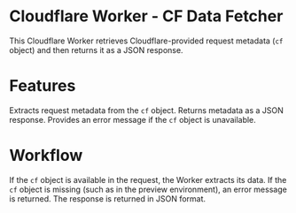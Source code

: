 # Cloudflare Worker - CF Data Fetcher

This Cloudflare Worker retrieves Cloudflare-provided request metadata (`cf` object) and  then returns it as a JSON response.

# Features
 Extracts request metadata from the `cf` object.
 Returns metadata as a JSON response.
 Provides an error message if the `cf` object is unavailable.

# Workflow
If the `cf` object is available in the request, the Worker extracts its data.
If the `cf` object is missing (such as in the preview environment), an error message is returned.
The response is returned in JSON format.
